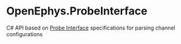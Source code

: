 # OpenEphys.ProbeInterface
C# API based on [Probe Interface](https://probeinterface.readthedocs.io/en/main/index.html) specifications for parsing channel configurations

